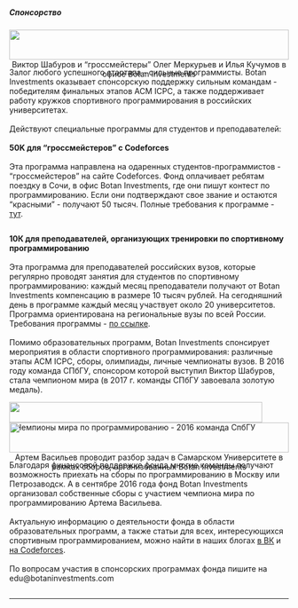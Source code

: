 <a name="activity"> </a>
<div class="row">
  <div class="two columns skip"></div>
  <div class="four columns"><h5><b>Спонсорство</b></h5></div>
</div>
<div class="row">
  <div class="two columns skip"></div>
  <div class="four columns">
    <center>
    <img style="width: 100%" src="{{ '/images/post-thumbnails/image2.jpg' | prepend: site.baseurl }}" alt="" />
    Виктор Шабуров и “гроссмейстеры” Олег Меркурьев и Илья Кучумов в офисе Botan Investments
    </center>
  </div>
  <!-- <div class="one columns skip"></div> -->
  <div class="four columns">
    <p>Залог любого успешного стартапа - сильные программисты. Botan Investments оказывает спонсорскую поддержку сильным командам - победителям финальных этапов ACM ICPC,  а также поддерживает работу кружков спортивного программирования в российских университетах.
      <br><br>
      Действуют специальные программы для студентов и преподавателей:
      <br><br>
      <b>50K для “гроссмейстеров” с Codeforces</b>
      <br><br>
      Эта программа направлена на одаренных студентов-программистов - “гроссмейстеров” на сайте Codeforces. Фонд оплачивает ребятам поездку в Сочи, в офис Botan Investments, где они пишут контест по программированию. Если они подтверждают свое звание и остаются “красными” - получают 50 тысяч. Полные требования к программе - <a href="http://codeforces.com/blog/entry/20769"> тут</a>.
    </p>
  </div>
</div>
<div class="row">
  <div class="two columns skip"></div>
  <div class="four columns">
    <p><b>10К для преподавателей, организующих тренировки по спортивному программированию</b>
      <br><br>
      Эта программа для преподавателей российских вузов, которые регулярно проводят занятия для студентов по спортивному программированию: каждый месяц преподаватели получают от Botan Investments компенсацию в размере 10 тысяч рублей. На сегодняшний день в программе каждый месяц участвует около 20 университетов. Программа ориентирована на региональные вузы по всей России. Требования программы - <a href="http://codeforces.com/blog/entry/46900">по ссылке</a>.
      <br><br>
    Помимо образовательных программ, Botan Investments спонсирует мероприятия в  области спортивного программирования: различные этапы ACM ICPC, сборы, олимпиады, личные чемпионаты вузов. В 2016 году команда СПбГУ, спонсором которой выступил Виктор Шабуров, стала чемпионом мира (в 2017 г. команды СПбГУ завоевала золотую медаль). </p>
  </div>
  <div class="four columns">
    <center>
    <img style="width: 100%" src="{{ '/images/post-thumbnails/7.jpg' | prepend: site.baseurl }}" alt="" />
    Чемпионы мира по программированию - 2016 команда СпбГУ
    </center>
  </div>
</div>
<div class="row">
  <div class="two columns skip"></div>
  <div class="four columns">
    <center>
    <img style="width: 100%" src="{{ '/images/post-thumbnails/image1.jpg' | prepend: site.baseurl }}" alt="" />
    Артем Васильев проводит разбор задач в Самарском Университете в рамках сборов, организованных Botan Investments
    </center>
  </div>
  <div class="four columns">
    <p>Благодаря финансовой поддержке фонда многие команды получают возможность приехать на сборы по программированию в Москву или Петрозаводск. А в сентябре 2016 года фонд Botan Investments организовал собственные сборы с участием чемпиона мира по программированию Артема Васильева.
      <br><br>
      Актуальную информацию о деятельности фонда в области образовательных программ, а также статьи для всех, интересующихся спортивным программированием, можно найти в наших блогах <a href="https://vk.com/botaninvestments">в ВК</a> и <a href="http://codeforces.com/blog/savinova">на Codeforces</a>.
      <br><br>
      По вопросам участия в спонсорских программах фонда пишите на edu@botaninvestments.com
    </p>
  </div>
</div>
<hr />